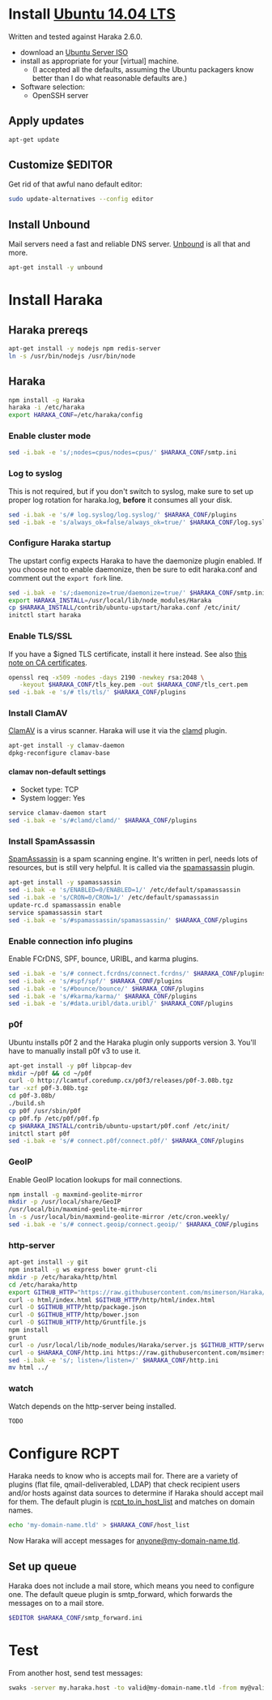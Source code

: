 # Install [Ubuntu 14.04 LTS][ubuntu-dl]
Written and tested against Haraka 2.6.0.

* download an [Ubuntu Server ISO][ubuntu-iso]
* install as appropriate for your [virtual] machine.
    * (I accepted all the defaults, assuming the Ubuntu packagers know better than I do what reasonable defaults are.)
* Software selection:
    * OpenSSH server

## Apply updates
```sh
apt-get update
```

## Customize $EDITOR
Get rid of that awful nano default editor:
```sh
sudo update-alternatives --config editor
```

## Install Unbound
Mail servers need a fast and reliable DNS server. [Unbound][unbound-site] is all that and more.
```sh
apt-get install -y unbound
```

# Install Haraka

## Haraka prereqs

```sh
apt-get install -y nodejs npm redis-server
ln -s /usr/bin/nodejs /usr/bin/node
```

## Haraka
```sh
npm install -g Haraka
haraka -i /etc/haraka
export HARAKA_CONF=/etc/haraka/config
```

### Enable cluster mode
```sh
sed -i.bak -e 's/;nodes=cpus/nodes=cpus/' $HARAKA_CONF/smtp.ini
```

### Log to syslog
This is not required, but if you don't switch to syslog, make sure to set up proper log rotation for haraka.log, **before** it consumes all your disk.
```sh
sed -i.bak -e 's/# log.syslog/log.syslog/' $HARAKA_CONF/plugins
sed -i.bak -e 's/always_ok=false/always_ok=true/' $HARAKA_CONF/log.syslog.ini
```

### Configure Haraka startup
The upstart config expects Haraka to have the daemonize plugin enabled. If you choose not to enable daemonize, then be sure to edit haraka.conf and comment out the `export fork` line.
```sh
sed -i.bak -e 's/;daemonize=true/daemonize=true/' $HARAKA_CONF/smtp.ini
export HARAKA_INSTALL=/usr/local/lib/node_modules/Haraka
cp $HARAKA_INSTALL/contrib/ubuntu-upstart/haraka.conf /etc/init/
initctl start haraka
```

### Enable TLS/SSL
If you have a $igned TLS certificate, install it here instead. See also [this note on CA certificates](https://github.com/baudehlo/Haraka/wiki/Setting%20up%20TLS%20with%20CA%20certificates).
```sh
openssl req -x509 -nodes -days 2190 -newkey rsa:2048 \
   -keyout $HARAKA_CONF/tls_key.pem -out $HARAKA_CONF/tls_cert.pem
sed -i.bak -e 's/# tls/tls/' $HARAKA_CONF/plugins
```

### Install ClamAV
[ClamAV][clamav-site] is a virus scanner. Haraka will use it via the [clamd][clamd-plugin] plugin.
```sh
apt-get install -y clamav-daemon
dpkg-reconfigure clamav-base
```
#### clamav non-default settings
* Socket type: TCP
* System logger: Yes
```sh
service clamav-daemon start
sed -i.bak -e 's/#clamd/clamd/' $HARAKA_CONF/plugins
```

### Install SpamAssassin
[SpamAssassin][spamd-site] is a spam scanning engine. It's written in perl, needs lots of resources, but is still very helpful. It is called via the [spamassassin][spamd-plugin] plugin.
```sh
apt-get install -y spamassassin
sed -i.bak -e 's/ENABLED=0/ENABLED=1/' /etc/default/spamassassin
sed -i.bak -e 's/CRON=0/CRON=1/' /etc/default/spamassassin
update-rc.d spamassassin enable
service spamassassin start
sed -i.bak -e 's/#spamassassin/spamassassin/' $HARAKA_CONF/plugins
```

### Enable connection info plugins
Enable FCrDNS, SPF, bounce, URIBL, and karma plugins.
```sh
sed -i.bak -e 's/# connect.fcrdns/connect.fcrdns/' $HARAKA_CONF/plugins
sed -i.bak -e 's/#spf/spf/' $HARAKA_CONF/plugins
sed -i.bak -e 's/#bounce/bounce/' $HARAKA_CONF/plugins
sed -i.bak -e 's/#karma/karma/' $HARAKA_CONF/plugins
sed -i.bak -e 's/#data.uribl/data.uribl/' $HARAKA_CONF/plugins
```

### p0f
Ubuntu installs p0f 2 and the Haraka plugin only supports version 3. You'll have to manually install p0f v3 to use it.

```sh
apt-get install -y p0f libpcap-dev
mkdir ~/p0f && cd ~/p0f
curl -O http://lcamtuf.coredump.cx/p0f3/releases/p0f-3.08b.tgz
tar -xzf p0f-3.08b.tgz 
cd p0f-3.08b/
./build.sh
cp p0f /usr/sbin/p0f 
cp p0f.fp /etc/p0f/p0f.fp
cp $HARAKA_INSTALL/contrib/ubuntu-upstart/p0f.conf /etc/init/
initctl start p0f
sed -i.bak -e 's/# connect.p0f/connect.p0f/' $HARAKA_CONF/plugins
```

### GeoIP
Enable GeoIP location lookups for mail connections.
```sh
npm install -g maxmind-geolite-mirror
mkdir -p /usr/local/share/GeoIP
/usr/local/bin/maxmind-geolite-mirror
ln -s /usr/local/bin/maxmind-geolite-mirror /etc/cron.weekly/
sed -i.bak -e 's/# connect.geoip/connect.geoip/' $HARAKA_CONF/plugins
```

### http-server
```sh
apt-get install -y git
npm install -g ws express bower grunt-cli
mkdir -p /etc/haraka/http/html
cd /etc/haraka/http
export GITHUB_HTTP="https://raw.githubusercontent.com/msimerson/Haraka/http-server"
curl -o html/index.html $GITHUB_HTTP/http/html/index.html
curl -O $GITHUB_HTTP/http/package.json
curl -O $GITHUB_HTTP/http/bower.json
curl -O $GITHUB_HTTP/http/Gruntfile.js
npm install
grunt
curl -o /usr/local/lib/node_modules/Haraka/server.js $GITHUB_HTTP/server.js
curl -o $HARAKA_CONF/http.ini https://raw.githubusercontent.com/msimerson/Haraka/http-server/config/http.ini
sed -i.bak -e 's/; listen=/listen=/' $HARAKA_CONF/http.ini
mv html ../
```

### watch
Watch depends on the http-server being installed.
```sh
TODO
```


# Configure RCPT
Haraka needs to know who is accepts mail for. There are a variety of plugins (flat file, qmail-deliverabled, LDAP) that check recipient users and/or hosts against data sources to determine if Haraka should accept mail for them. The default plugin is [rcpt_to.in_host_list][plugin-host-list-doc] and matches on domain names.
```sh
echo 'my-domain-name.tld' > $HARAKA_CONF/host_list
```
Now Haraka will accept messages for anyone@my-domain-name.tld.

## Set up queue
Haraka does not include a mail store, which means you need to configure one. The default queue plugin is smtp_forward, which forwards the messages on to a mail store.
```sh
$EDITOR $HARAKA_CONF/smtp_forward.ini
```

# Test

From another host, send test messages:

```sh
swaks -server my.haraka.host -to valid@my-domain-name.tld -from my@valid.email
```



[ubuntu-dl]: http://www.ubuntu.com/download
[ubuntu-iso]: http://releases.ubuntu.com/14.04.2/ubuntu-14.04.2-server-amd64.iso
[unbound-site]: https://unbound.net
[clamav-site]: http://www.clamav.net/
[clamd-plugin]: https://github.com/baudehlo/Haraka/blob/master/plugins/clamd.js
[spamd-site]: https://spamassassin.apache.org
[spamd-plugin]: https://github.com/baudehlo/Haraka/blob/master/plugins/spamassassin.js
[plugin-host-list-doc]: https://github.com/baudehlo/Haraka/blob/master/docs/plugins/rcpt_to.in_host_list.md